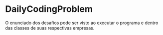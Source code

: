 # DailyCodingProblem
O enunciado dos desafios pode ser visto ao executar o programa e dentro das classes de suas respectivas empresas.
